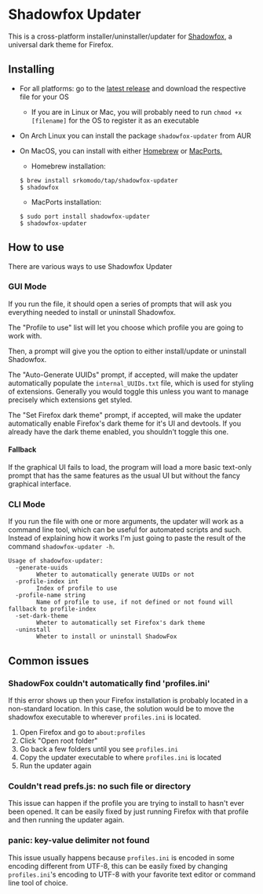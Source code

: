 # Shadowfox Updater

This is a cross-platform installer/uninstaller/updater for [Shadowfox](https://github.com/overdodactyl/ShadowFox), a universal dark theme for Firefox.

## Installing

- For all platforms: go to the [latest release](https://github.com/SrKomodo/shadowfox-updater/releases/latest) and download the respective file for your OS
  - If you are in Linux or Mac, you will probably need to run `chmod +x [filename]` for the OS to register it as an executable
- On Arch Linux you can install the package `shadowfox-updater` from AUR
- On MacOS, you can install with either [Homebrew](https://brew.sh/) or [MacPorts.](https://www.macports.org/)

  - Homebrew installation:

  ```
  $ brew install srkomodo/tap/shadowfox-updater
  $ shadowfox
  ```

  - MacPorts installation:

  ```
  $ sudo port install shadowfox-updater
  $ shadowfox-updater
  ```

## How to use

There are various ways to use Shadowfox Updater

### GUI Mode

If you run the file, it should open a series of prompts that will ask you everything needed to install or uninstall Shadowfox.

The "Profile to use" list will let you choose which profile you are going to work with.

Then, a prompt will give you the option to either install/update or uninstall Shadowfox.

The "Auto-Generate UUIDs" prompt, if accepted, will make the updater automatically populate the `internal_UUIDs.txt` file, which is used for styling of extensions. Generally you would toggle this unless you want to manage precisely which extensions get styled.

The "Set Firefox dark theme" prompt, if accepted, will make the updater automatically enable Firefox's dark theme for it's UI and devtools. If you already have the dark theme enabled, you shouldn't toggle this one.

#### Fallback

If the graphical UI fails to load, the program will load a more basic text-only prompt that has the same features as the usual UI but without the fancy graphical interface.

### CLI Mode

If you run the file with one or more arguments, the updater will work as a command line tool, which can be useful for automated scripts and such. Instead of explaining how it works I'm just going to paste the result of the command `shadowfox-updater -h`.

```
Usage of shadowfox-updater:
  -generate-uuids
    	Wheter to automatically generate UUIDs or not
  -profile-index int
    	Index of profile to use
  -profile-name string
    	Name of profile to use, if not defined or not found will fallback to profile-index
  -set-dark-theme
    	Wheter to automatically set Firefox's dark theme
  -uninstall
    	Wheter to install or uninstall ShadowFox
```

## Common issues

### ShadowFox couldn't automatically find 'profiles.ini'

If this error shows up then your Firefox installation is probably located in a non-standard location. In this case, the solution would be to move the shadowfox executable to wherever `profiles.ini` is located.

1. Open Firefox and go to `about:profiles`
2. Click "Open root folder"
3. Go back a few folders until you see `profiles.ini`
4. Copy the updater executable to where `profiles.ini` is located
5. Run the updater again

### Couldn't read prefs.js: no such file or directory

This issue can happen if the profile you are trying to install to hasn't ever been opened. It can be easily fixed by just running Firefox with that profile and then running the updater again.

### panic: key-value delimiter not found

This issue usually happens because `profiles.ini` is encoded in some encoding different from UTF-8, this can be easily fixed by changing `profiles.ini`'s encoding to UTF-8 with your favorite text editor or command line tool of choice.

